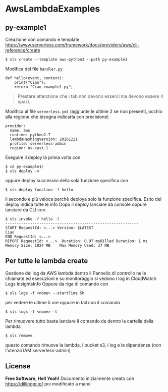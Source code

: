 # AwsLambdaExamples

## py-example1
Creazione con comando e template https://www.serverless.com/framework/docs/providers/aws/cli-reference/create
```
$ sls create --template aws-python3 --path py-example1
```
Modifica del file `handler.py`
```
def hello(event, context):
	print("Ciao");
	return "Ciao example1 py";
```
> Prestare attenzione che i tab non devono esserci ma devono essere 4 spazi.

Modifica al file `serverless.yml` (aggiunte le ultime 2 se non presenti, occhio alla regione che bisogna indicarla con precisione)
```
provider:
  name: aws
  runtime: python2.7
  lambdaHashingVersion: 20201221
  profile: serverless-admin
  region: us-east-1
```
Eseguire il deploy la prima volta con 
```
$ cd py-example1/
$ sls deploy -v
```
oppure deploy successivi della sola funzione specifica con
```
$ sls deploy function -f hello
```
il secondo è più veloce perchè deploya solo la funzione specifica.
Esito del deploy indica tutte le info
Dopo il deploy lanciare da console oppure lanciare da CLI con
```
$ sls invoke -f hello -l
-----------------------------------------------------------
START RequestId: <...> Version: $LATEST
Ciao
END RequestId: <...>
REPORT RequestId: <...>  Duration: 0.97 msBilled Duration: 1 ms   Memory Size: 1024 MB    Max Memory Used: 37 MB
```

## Per tutte le lambda create
Gestione dei log da AWS lambda dentro il Pannello di controllo nelle chiamate ed esecuzioni e su monitoraggio si vedono i log in CloudWatch Logs InsightsInfo
Oppure da riga di comando con
```
$ sls logs -f <nome> --startTime 5h
```
per vedere le ultime 5 ore oppure in tail con il comando
```
$ sls logs -f <nome> -t 
```
Per rimuovere tutto basta lanciare il comando da dentro la cartella della lambda
```
$ sls remove
```
questo comando rimuove la lambda, i bucket s3, i log e le dipendenze (non l'utenza IAM serverless-admin)



## License
**Free Software, Hell Yeah!**
Documento inizialmente creato con https://dillinger.io/ poi modificato a mano